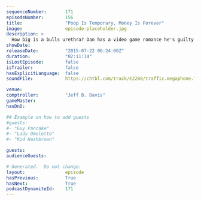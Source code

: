 ```yaml
---
sequenceNumber:       171
episodeNumber:        156
title:                "Poop Is Temporary, Money Is Forever"
image:                episode-placeholder.jpg
description: >
  How big is a bulls urethra? Dan has a video game romance he's guilty about and the gang tries to initiate some butt chuggin'. Become a member! Only $5 and get the HD live stream and near instant download after the show!
showDate:             
releaseDate:          "2015-07-22 06:24:00Z"
duration:             "02:11:14"
isLostEpisode:        false
isTrailer:            false
hasExplicitLanguage:  false
soundFile:            https://chtbl.com/track/E2288/traffic.megaphone.fm/STA2985013051.mp3?updated=1561579030

venue:                
comptroller:          "Jeff B. Davis"
gameMaster:           
hasDnD:               

## Example on how to add guests
#guests:
#- "Guy Pancake"
#- "Lady Omelette"
#- "Kid Hashbrown"

guests:
audienceGuests:

# Generated.  Do not change:
layout:               episode
hasPrevious:          True
hasNext:              True
podcastDynamiteId:    171
---
```

